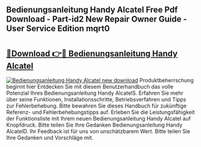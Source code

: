 ## Bedienungsanleitung Handy Alcatel Free Pdf Download - Part-id2 New Repair Owner Guide - User Service Edition mqrt0

# <h2><a href="http://df4rxi.blite.top/?on=Bedienungsanleitung+Handy+Alcatel">🔗Download 👉🔴 Bedienungsanleitung Handy Alcatel</a></h2>

[![Bedienungsanleitung Handy Alcatel new download](https://i.imgur.com/lujVjoI.png)](http://df4rxi.blite.top/?on=Bedienungsanleitung+Handy+Alcatel)
Produktbeherrschung beginnt hier Entdecken Sie mit diesem Benutzerhandbuch das volle Potenzial Ihres Bedienungsanleitung Handy AlcatelS. Erfahren Sie mehr über seine Funktionen, Installationsschritte, Betriebsverfahren und Tipps zur Fehlerbehebung. Bitte bewahren Sie dieses Handbuch für zukünftige Referenz- und Fehlerbehebungstipps auf. Erleben Sie die Leistungsfähigkeit der Funktionsliste mit Ihrem neuen Bedienungsanleitung Handy Alcatel auf Knopfdruck. Bitte teilen Sie Ihre Gedanken Bedienungsanleitung Handy AlcatelD. Ihr Feedback ist für uns von unschätzbarem Wert. Bitte teilen Sie Ihre Gedanken und Vorschläge mit.
